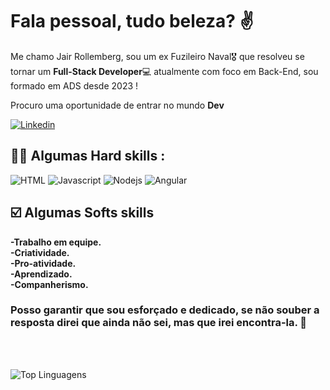# Fala pessoal, tudo beleza? :v: 

Me chamo Jair Rollemberg, sou um ex Fuzileiro Naval:medal_military: que resolveu se tornar um **Full-Stack Developer**💻 atualmente com foco em Back-End, sou formado em ADS desde 2023 ! 

Procuro uma oportunidade de entrar no mundo **Dev**

[![Linkedin](https://img.shields.io/badge/LinkedIn-0077B5?style=for-the-badge&logo=linkedin&logoColor=white)](https://www.linkedin.com/in/jair-rollemberg/)


## :technologist: Algumas Hard skills :
![HTML](https://img.shields.io/badge/HTML5-E34F26?style=for-the-badge&logo=html5&logoColor=white) ![Javascript](https://img.shields.io/badge/JavaScript-323330?style=for-the-badge&logo=javascript&logoColor=F7DF1E) ![Nodejs](https://img.shields.io/badge/Node%20js-339933?style=for-the-badge&logo=nodedotjs&logoColor=white) ![Angular](https://img.shields.io/badge/Angular-DD0031?style=for-the-badge&logo=angular&logoColor=white)

## ☑️ Algumas Softs skills
**-Trabalho em equipe.<br>**
**-Criatividade.<br>**
**-Pro-atividade.<br>**
**-Aprendizado.<br>**
**-Companherismo.<br>**


### Posso garantir que sou esforçado e dedicado, se não souber a resposta direi que ainda não sei, mas que irei encontra-la. :muscle:
<br>
<br>

![Top Linguagens](https://github-readme-stats.vercel.app/api/top-langs/?username=jairrollemberg&theme=tokyonight&custom_title=Top%20%Linguagens)




